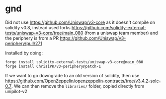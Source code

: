 # gnd

Did not use https://github.com/Uniswap/v3-core as it doesn't compile on solidity v0.8, instead used forks https://github.com/solidity-external-tests/uniswap-v3-core/tree/main_080 (from a uniswap team member) and the periphery is from a PR https://github.com/Uniswap/v3-periphery/pull/271

Installed by doing:
```
forge install solidity-external-tests/uniswap-v3-core@main_080
forge install ChrisiPK/v3-periphery@patch-1
```

If we want to go downgrade to an old version of solidity, then use https://github.com/OpenZeppelin/openzeppelin-contracts/tree/v3.4.2-solc-0.7.  We can then remove the `libraries/` folder, copied directly from unipilot-v2
